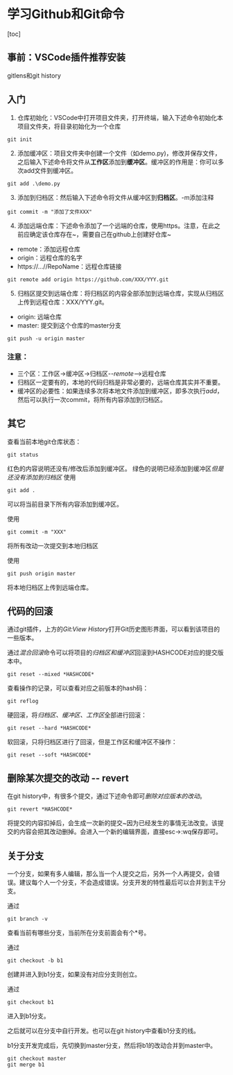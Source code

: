 # 学习Github和Git命令
[toc]
## 事前：VSCode插件推荐安装
gitlens和git history
## 入门
1. 仓库初始化：VSCode中打开项目文件夹，打开终端，输入下述命令初始化本项目文件夹，将目录初始化为一个仓库
```
git init
```
2. 添加缓冲区：项目文件夹中创建一个文件（如demo.py)，修改并保存文件，之后输入下述命令将文件从**工作区**添加到**缓冲区**。缓冲区的作用是：你可以多次add文件到缓冲区。
```
git add .\demo.py
```
3. 添加到归档区：然后输入下述命令将文件从缓冲区到**归档区**。-m添加注释
```
git commit -m "添加了文件XXX"
```
4. 添加远端仓库：下述命令添加了一个远端的仓库，使用https。注意，在此之前应确定该仓库存在~，需要自己在github上创建好仓库~
- remote：添加远程仓库
- origin：远程仓库的名字
- https://...//RepoName：远程仓库链接
```
git remote add origin https://github.com/XXX/YYY.git
```
5. 归档区提交到远端仓库：将归档区的内容全部添加到远端仓库，实现从归档区上传到远程仓库：XXX/YYY.git。
- origin: 远端仓库
- master: 提交到这个仓库的master分支
```
git push -u origin master
```
### 注意：
- 三个区：工作区->缓冲区->归档区--*remote*-->远程仓库
- 归档区一定要有的，本地的代码归档是非常必要的，远端仓库其实并不重要。
- 缓冲区的必要性：如果连续多次将本地文件添加到缓冲区，即多次执行*add*，然后可以执行一次commit，将所有内容添加到归档区。
## 其它
查看当前本地git仓库状态：
```
git status
```
红色的内容说明还没有/修改后添加到缓冲区。
绿色的说明已经添加到缓冲区*但是还没有添加到归档区*
使用
```
git add .
```
可以将当前目录下所有内容添加到缓冲区。

使用
```
git commit -m "XXX"
```
将所有改动一次提交到本地归档区

使用
```
git push origin master
```
将本地归档区上传到远端仓库。

## 代码的回滚
通过git插件，上方的*Git:View History*打开Git历史图形界面，可以看到该项目的一些版本。

通过*混合回滚*命令可以将项目的*归档区和缓冲区*回滚到HASHCODE对应的提交版本中。
```
git reset --mixed *HASHCODE*
```
查看操作的记录，可以查看对应之前版本的hash码：
```
git reflog
```
硬回滚，将*归档区、缓冲区、工作区*全部进行回滚：
```
git reset --hard *HASHCODE*
```
软回滚，只将归档区进行了回滚，但是工作区和缓冲区不操作：
```
git reset --soft *HASHCODE*
```
## 删除某次提交的改动 -- revert
在git history中，有很多个提交，通过下述命令即可*删除对应版本的改动*。
```
git revert *HASHCODE*
```
将提交的内容扣掉后，会生成一次新的提交~因为已经发生的事情无法改变。该提交的内容会把其改动删掉。会进入一个新的编辑界面，直接esc->:wq保存即可。

## 关于分支
一个分支，如果有多人编辑，那么当一个人提交之后，另外一个人再提交，会错误。建议每个人一个分支，不会造成错误。分支开发的特性最后可以合并到主干分支。

通过
```
git branch -v
```
查看当前有哪些分支，当前所在分支前面会有个*号。

通过
```
git checkout -b b1
```
创建并进入到b1分支，如果没有对应分支则创立。

通过
```
git checkout b1
```
进入到b1分支。

之后就可以在分支中自行开发。也可以在git history中查看b1分支的线。

b1分支开发完成后，先切换到master分支，然后将b1的改动合并到master中。
```
git checkout master
git merge b1
```